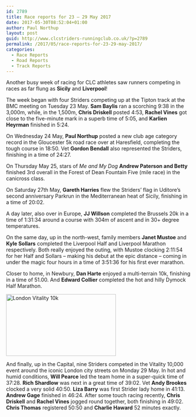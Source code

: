 ```yaml
---
id: 2789
title: Race reports for 23 – 29 May 2017
date: 2017-05-30T08:52:04+01:00
author: Paul Northup
layout: post
guid: http://www.clcstriders-runningclub.co.uk/?p=2789
permalink: /2017/05/race-reports-for-23-29-may-2017/
categories:
  - Race Reports
  - Road Reports
  - Track Reports
---
```

Another busy week of racing for CLC athletes saw runners competing in races as far flung as **Sicily** and **Liverpool**!

The week began with four Striders competing up at the Tipton track at the BMC meeting on Tuesday 23 May. **Sam Baylis** ran a scorching 9:38 in the 3,000m, while, in the 1,500m, **Chris Driskell** posted 4:53, **Rachel Vines** got close to the five-minute mark in a superb time of 5:05, and **Karlien Heyrman** finished in 5:24.

On Wednesday 24 May, **Paul Northup** posted a new club age category record in the Gloucester 5k road race over at Haresfield, completing the tough course in 18:50. Vet **Gordon Bendall** also represented the Striders, finishing in a time of 24:27.

On Thursday May 25, stars of _Me and My Dog_ **Andrew Paterson and Betty** finished 3rd overall in the Forest of Dean Fountain Five (mile race) in the canicross class.

On Saturday 27th May, **Gareth Harries** flew the Striders’ flag in Uditore&#8217;s second anniversary Parkrun in the Mediterranean heat of Sicily, finishing in a time of 20:02.

A day later, also over in Europe, **JJ Willson** completed the Brussels 20k in a time of 1:31:34 around a course with 304m of ascent and in 30+ degree temperatures.

On the same day, up in the north-west, family members **Janet Mustoe** and **Kyle Sollars** completed the Liverpool Half and Liverpool Marathon respectively. Both really enjoyed the outing, with Mustoe clocking 2:11:54 for her Half and Sollars – making his debut at the epic distance – coming in under the magic four hours in a time of 3:51:36 for his first ever marathon.

Closer to home, in Newbury, **Dan Harte** enjoyed a multi-terrain 10k, finishing in a time of 51.00. And **Edward Collier** completed the hot and hilly Dymock Half Marathon.

[<img class="alignnone size-medium wp-image-2791" src="http://www.clcstriders-runningclub.co.uk/wplive/wp-content/uploads/2017/05/London-Vitality-10k-300x169.jpg" alt="London Vitality 10k" width="300" height="169" srcset="http://www.clcstriders-runningclub.co.uk/wplive/wp-content/uploads/2017/05/London-Vitality-10k-300x169.jpg 300w, http://www.clcstriders-runningclub.co.uk/wplive/wp-content/uploads/2017/05/London-Vitality-10k-768x432.jpg 768w, http://www.clcstriders-runningclub.co.uk/wplive/wp-content/uploads/2017/05/London-Vitality-10k-1024x576.jpg 1024w, http://www.clcstriders-runningclub.co.uk/wplive/wp-content/uploads/2017/05/London-Vitality-10k.jpg 1328w" sizes="(max-width: 300px) 100vw, 300px" />](http://www.clcstriders-runningclub.co.uk/wplive/wp-content/uploads/2017/05/London-Vitality-10k.jpg)

And finally, up in the Capital, nine Striders competed in the Vitality 10,000 event around the iconic London city streets on Monday 29 May. In hot and humid conditions, **Will Pearce** led the team home in a super-quick time of 37:28. **Rich Shardlow** was next in a great time of 39:02. Vet **Andy Brookes** clocked a very solid 40:50. **Liza Barry** was first Strider lady home in 41:13. **Andrew Gage** finished in 46:24. After some touch racing recently, **Chris Driskell** and **Rachel Vines** jogged round together, both finishing in 49:02. **Chris Thomas** registered 50:50 and **Charlie Haward** 52 minutes exactly.